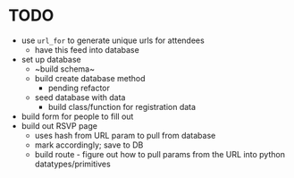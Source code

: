 # TODO
- use `url_for` to generate unique urls for attendees
	- have this feed into database
- set up database
	- ~build schema~
    - build create database method 
        * pending refactor
    - seed database with data
        * build class/function for registration data
- build form for people to fill out
- build out RSVP page 
	- uses hash from URL param to pull from database 
	- mark accordingly; save to DB
    - build route - figure out how to pull params from the URL into python datatypes/primitives
